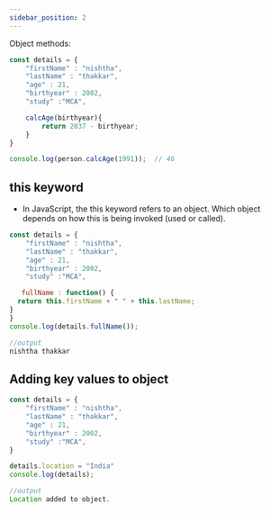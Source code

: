 ```yaml
---
sidebar_position: 2
---
```


Object methods:

```javascript
const details = {
    "firstName" : "nishtha",
    "lastName" : "thakkar",
    "age" : 21,
    "birthyear" : 2002,
    "study" :"MCA",

    calcAge(birthyear){
		return 2037 - birthyear;
	}
}

console.log(person.calcAge(1991));  // 46
```

## this keyword

- In JavaScript, the this keyword refers to an object. Which object depends on how this is being invoked (used or called).

```javascript
const details = {
    "firstName" : "nishtha",
    "lastName" : "thakkar",
    "age" : 21,
    "birthyear" : 2002,
    "study" :"MCA",

   fullName : function() {
  return this.firstName + " " + this.lastName;
}
}
console.log(details.fullName());

//output
nishtha thakkar
```

## Adding key values to object

```javascript
const details = {
    "firstName" : "nishtha",
    "lastName" : "thakkar",
    "age" : 21,
    "birthyear" : 2002,
    "study" :"MCA",  
}

details.location = "India"
console.log(details);

//output
Location added to object.
```


